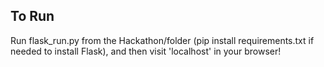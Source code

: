 ## To Run
Run flask_run.py from the Hackathon/folder (pip install requirements.txt if needed to install Flask), and then visit 'localhost' in your browser!
